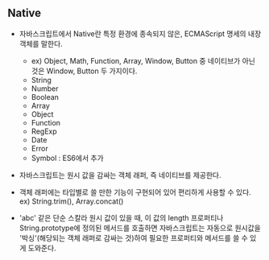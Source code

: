 ## Native

- 자바스크립트에서 Native란 특정 환경에 종속되지 않은, ECMAScript 명세의 내장 객체를 말한다.

  - ex) Object, Math, Function, Array, Window, Button 중 네이티브가 아닌 것은 Window, Button 두 가지이다.
  - String
  - Number
  - Boolean
  - Array
  - Object
  - Function
  - RegExp
  - Date
  - Error
  - Symbol : ES6에서 추가

- 자바스크립트는 원시 값을 감싸는 객체 래퍼, 즉 네이티브를 제공한다.
- 객체 래퍼에는 타입별로 쓸 만한 기능이 구현되어 있어 편리하게 사용할 수 있다. ex) String.trim(), Array.concat()
- 'abc' 같은 단순 스칼라 원시 값이 있을 때, 이 값의 length 프로퍼티나 String.prototype에 정의된 메서드를 호출하면 자바스크립트는 자동으로 원시값을 '박싱'(해당되는 객체 래퍼로 감싸는 것)하여 필요한 프로퍼티와 메서드를 쓸 수 있게 도와준다.
